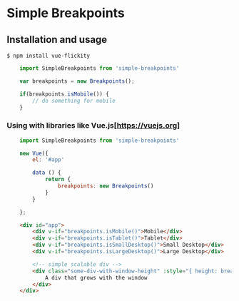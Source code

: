 # Simple Breakpoints

## Installation and usage

    $ npm install vue-flickity

```javascript
    import SimpleBreakpoints from 'simple-breakpoints'

    var breakpoints = new Breakpoints();

    if(breakpoints.isMobile()) {
        // do something for mobile
    }
```

### Using with libraries like Vue.js[https://vuejs.org]

```javascript
    import SimpleBreakpoints from 'simple-breakpoints'

    new Vue({
        el: '#app'

        data () {
            return {
                breakpoints: new Breakpoints()
            }
        }

    };
```

```html
    <div id="app">
        <div v-if="breakpoints.isMobile()">Mobile</div>
        <div v-if="breakpoints.isTablet()">Tablet</div>
        <div v-if="breakpoints.isSmallDesktop()">Small Desktop</div>
        <div v-if="breakpoints.isLargeDesktop()">Large Desktop</div>

        <!-- simple scalable div -->
        <div class="some-div-with-window-height" :style="{ height: breakpoints.viewport.height + 'px' }">
            A div that grows with the window
        </div>
    </div>
```
